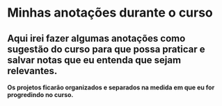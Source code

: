 # Minhas anotações durante o curso

## Aqui irei fazer algumas anotações como sugestão do curso para que possa praticar e salvar notas que eu entenda que sejam relevantes. 

**Os projetos ficarão organizados e separados na medida em que eu for progredindo no curso.**

